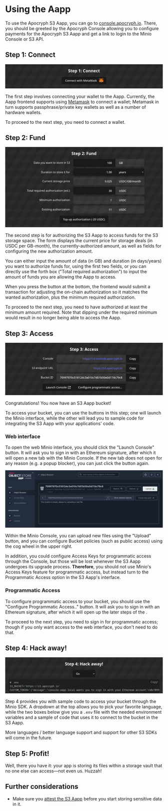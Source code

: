 # Using the Aapp

To use the Apocryph S3 Aapp, you can go to [console.apocryph.io](https://console.apocryph.io). There, you should be greeted by the Apocryph Console allowing you to configure payments for the Apocryph S3 Aapp and get a link to login to the Minio Console or S3 API.

## Step 1: Connect

![Screenshot of the Step 1 interface](./assets/step-1.png)

The first step involves connecting your wallet to the Aapp. Currently, the Aapp frontend supports using [Metamask](https://metamask.io) to connect a wallet; Metamask in turn supports passphrase/private key wallets as well as a number of hardware wallets.

To proceed to the next step, you need to connect a wallet.

## Step 2: Fund

![Screenshot of the Step 2 interface](./assets/step-2.png)

The second step is for authorizing the S3 Aapp to access funds for the S3 storage space. The form displays the current price for storage deals (in USDC per GB-month), the currently-authorized amount, as well as fields for configuring the new authorization amount.

You can either input the amount of data (in GB) and duration (in days/years) you want to authorize funds for, using the first two fields, or you can directly use the forth box ("Total required authorization") to input the amount of funds you are allowing the Aapp to access.

When you press the button at the bottom, the frontend would submit a transaction for adjusting the on-chain authorization so it matches the wanted authorization, plus the minimum required authorization.

To proceed to the next step, you need to have authorized at least the minimum amount required. Note that dipping under the required minimum would result in no longer being able to access the Aapp.

## Step 3: Access

![Screenshot of the Step 3 interface](./assets/step-3.png)

Congratulations! You now have an S3 Aapp bucket!

To access your bucket, you can use the buttons in this step; one will launch the Minio interface, while the other will lead you to sample code for integrating the S3 Aapp with your applications' code.

### Web interface

To open the web Minio interface, you should click the "Launch Console" button. It will ask you to sign in with an Ethereum signature, after which it will open a new tab with the Minio Console. If the new tab does not open for any reason (e.g. a popup blocker), you can just click the button again.

![Screenshot of the Minio Console](./assets/step-3-minio.png)

Within the Minio Console, you can upload new files using the "Upload" button, and you can configure Bucket policies (such as public access) using the cog wheel in the upper right.

In addition, you could configure Access Keys for programmatic access through the Console, but those will be lost whenever the S3 Aapp undergoes its upgrade process. **Therefore**, you should not use Minio's Access Keys feature for programmatic access, but instead turn to the Programmatic Access option in the S3 Aapp's interface.

### Programmatic Access

To configure programmatic access to your bucket, you should use the "Configure Programmatic Access.." button. It will ask you to sign in with an Ethereum signature, after which it will open up the later steps of the .

To proceed to the next step, you need to sign in for programmatic access; though if you only want access to the web interface, you don't need to do that.

## Step 4: Hack away!

![Screenshot of the Step 4 interface](./assets/step-4.png)

Step 4 provides you with sample code to access your bucket through the Minio SDK. A dropdown at the top allows you to pick your favorite language, while the two boxes below give you a `.env` file with the needed environment variables and a sample of code that uses it to connect to the bucket in the S3 Aapp.

More languages / better language support and support for other S3 SDKs will come in the future.

## Step 5: Profit!

Well, there you have it: your app is storing its files within a storage vault that no one else can access—not even us. Huzzah!

## Further considerations

* Make sure you [attest the S3 Aapp](./ATTESTATION.md) before you start storing sensitive data in it.
